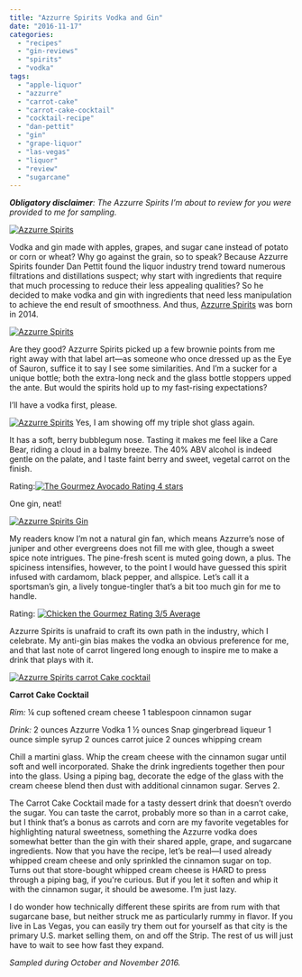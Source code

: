 ```yaml
---
title: "Azzurre Spirits Vodka and Gin"
date: "2016-11-17"
categories:
  - "recipes"
  - "gin-reviews"
  - "spirits"
  - "vodka"
tags:
  - "apple-liquor"
  - "azzurre"
  - "carrot-cake"
  - "carrot-cake-cocktail"
  - "cocktail-recipe"
  - "dan-pettit"
  - "gin"
  - "grape-liquor"
  - "las-vegas"
  - "liquor"
  - "review"
  - "sugarcane"
---
```


**_Obligatory disclaimer_**_: The Azzurre Spirits I’m about to review for you were provided to me for sampling._

[![Azzurre Spirits](http://s3.amazonaws.com/thegourmez-wpmedia/2016/11/AzzurreSpirits-002-498x500.jpg)](http://s3.amazonaws.com/thegourmez-wpmedia/2016/11/AzzurreSpirits-002.jpg)

Vodka and gin made with apples, grapes, and sugar cane instead of potato or corn or wheat? Why go against the grain, so to speak? Because Azzurre Spirits founder Dan Pettit found the liquor industry trend toward numerous filtrations and distillations suspect; why start with ingredients that require that much processing to reduce their less appealing qualities? So he decided to make vodka and gin with ingredients that need less manipulation to achieve the end result of smoothness. And thus, [Azzurre Spirits](http://www.azzurrespirits.com/home) was born in 2014.

[![Azzurre Spirits](http://s3.amazonaws.com/thegourmez-wpmedia/2016/11/AzzurreSpirits-004-333x500.jpg)](http://s3.amazonaws.com/thegourmez-wpmedia/2016/11/AzzurreSpirits-004.jpg)

Are they good? Azzurre Spirits picked up a few brownie points from me right away with that label art—as someone who once dressed up as the Eye of Sauron, suffice it to say I see some similarities. And I’m a sucker for a unique bottle; both the extra-long neck and the glass bottle stoppers upped the ante. But would the spirits hold up to my fast-rising expectations?

I’ll have a vodka first, please.




<div class="caption">

[![Azzurre Spirits](http://s3.amazonaws.com/thegourmez-wpmedia/2016/11/AzzurreSpirits-007-368x500.jpg)](http://s3.amazonaws.com/thegourmez-wpmedia/2016/11/AzzurreSpirits-007.jpg) Yes, I am showing off my triple shot glass again.</div>


It has a soft, berry bubblegum nose. Tasting it makes me feel like a Care Bear, riding a cloud in a balmy breeze. The 40% ABV alcohol is indeed gentle on the palate, and I taste faint berry and sweet, vegetal carrot on the finish.

Rating:[![The Gourmez Avocado Rating 4 stars](http://s3.amazonaws.com/thegourmez-wpmedia/2009/05/rating_avocado1.gif)](http://s3.amazonaws.com/thegourmez-wpmedia/2009/05/rating_avocado1.gif)

One gin, neat!

[![Azzurre Spirits Gin](http://s3.amazonaws.com/thegourmez-wpmedia/2016/11/AzzurreSpirits-009-500x439.jpg)](http://s3.amazonaws.com/thegourmez-wpmedia/2016/11/AzzurreSpirits-009.jpg)

My readers know I’m not a natural gin fan, which means Azzurre’s nose of juniper and other evergreens does not fill me with glee, though a sweet spice note intrigues. The pine-fresh scent is muted going down, a plus. The spiciness intensifies, however, to the point I would have guessed this spirit infused with cardamom, black pepper, and allspice. Let’s call it a sportsman’s gin, a lively tongue-tingler that’s a bit too much gin for me to handle.

Rating: [![Chicken the Gourmez Rating 3/5 Average](http://s3.amazonaws.com/thegourmez-wpmedia/2009/02/rating_chicken11.gif)](http://s3.amazonaws.com/thegourmez-wpmedia/2009/02/rating_chicken11.gif)

Azzurre Spirits is unafraid to craft its own path in the industry, which I celebrate. My anti-gin bias makes the vodka an obvious preference for me, and that last note of carrot lingered long enough to inspire me to make a drink that plays with it.

[![Azzurre Spirits carrot Cake cocktail](http://s3.amazonaws.com/thegourmez-wpmedia/2016/11/AzzurreSpirits-012-493x500.jpg)](http://s3.amazonaws.com/thegourmez-wpmedia/2016/11/AzzurreSpirits-012.jpg)

**Carrot Cake Cocktail**

_Rim:_ ¼ cup softened cream cheese 1 tablespoon cinnamon sugar

_Drink:_ 2 ounces Azzurre Vodka 1 ½ ounces Snap gingerbread liqueur 1 ounce simple syrup 2 ounces carrot juice 2 ounces whipping cream

Chill a martini glass. Whip the cream cheese with the cinnamon sugar until soft and well incorporated. Shake the drink ingredients together then pour into the glass. Using a piping bag, decorate the edge of the glass with the cream cheese blend then dust with additional cinnamon sugar. Serves 2.

The Carrot Cake Cocktail made for a tasty dessert drink that doesn’t overdo the sugar. You can taste the carrot, probably more so than in a carrot cake, but I think that’s a bonus as carrots and corn are my favorite vegetables for highlighting natural sweetness, something the Azzurre vodka does somewhat better than the gin with their shared apple, grape, and sugarcane ingredients. Now that you have the recipe, let’s be real—I used already whipped cream cheese and only sprinkled the cinnamon sugar on top. Turns out that store-bought whipped cream cheese is HARD to press through a piping bag, if you're curious. But if you let it soften and whip it with the cinnamon sugar, it should be awesome. I’m just lazy.

I do wonder how technically different these spirits are from rum with that sugarcane base, but neither struck me as particularly rummy in flavor. If you live in Las Vegas, you can easily try them out for yourself as that city is the primary U.S. market selling them, on and off the Strip. The rest of us will just have to wait to see how fast they expand.

_Sampled during October and November 2016._
